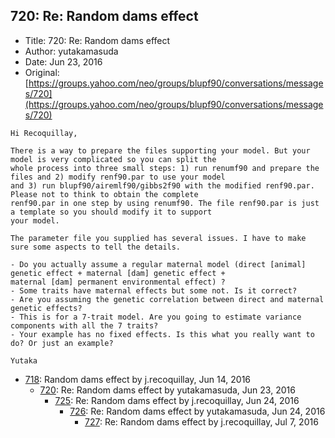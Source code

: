 ## 720: Re: Random dams effect

- Title: 720: Re: Random dams effect
- Author: yutakamasuda
- Date: Jun 23, 2016
- Original: [https://groups.yahoo.com/neo/groups/blupf90/conversations/messages/720](https://groups.yahoo.com/neo/groups/blupf90/conversations/messages/720)

```
Hi Recoquillay,

There is a way to prepare the files supporting your model. But your model is very complicated so you can split the
whole process into three small steps: 1) run renumf90 and prepare the files and 2) modify renf90.par to use your model
and 3) run blupf90/airemlf90/gibbs2f90 with the modified renf90.par. Please not to think to obtain the complete
renf90.par in one step by using renumf90. The file renf90.par is just a template so you should modify it to support
your model.

The parameter file you supplied has several issues. I have to make sure some aspects to tell the details. 

- Do you actually assume a regular maternal model (direct [animal] genetic effect + maternal [dam] genetic effect +
maternal [dam] permanent environmental effect) ?
- Some traits have maternal effects but some not. Is it correct?
- Are you assuming the genetic correlation between direct and maternal genetic effects?
- This is for a 7-trait model. Are you going to estimate variance components with all the 7 traits?
- Your example has no fixed effects. Is this what you really want to do? Or just an example?

Yutaka
```

- [718](0718.md): Random dams effect by j.recoquillay, Jun 14, 2016
    - [720](0720.md): Re: Random dams effect by yutakamasuda, Jun 23, 2016
        - [725](0725.md): Re: Random dams effect by j.recoquillay, Jun 24, 2016
            - [726](0726.md): Re: Random dams effect by yutakamasuda, Jun 24, 2016
                - [727](0727.md): Re: Random dams effect by j.recoquillay, Jul 7, 2016
